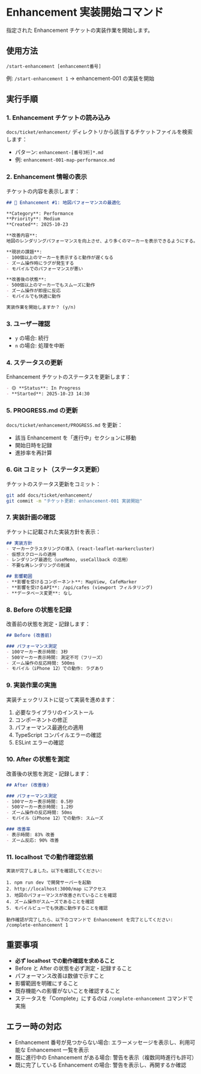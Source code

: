 # Enhancement 実装開始コマンド

指定された Enhancement チケットの実装作業を開始します。

## 使用方法
```
/start-enhancement [enhancement番号]
```

例: `/start-enhancement 1` → enhancement-001 の実装を開始

## 実行手順

### 1. Enhancement チケットの読み込み
`docs/ticket/enhancement/` ディレクトリから該当するチケットファイルを検索します：
- パターン: `enhancement-[番号3桁]*.md`
- 例: `enhancement-001-map-performance.md`

### 2. Enhancement 情報の表示
チケットの内容を表示します：
```markdown
## 🔧 Enhancement #1: 地図パフォーマンスの最適化

**Category**: Performance
**Priority**: Medium
**Created**: 2025-10-23

**改善内容**:
地図のレンダリングパフォーマンスを向上させ、より多くのマーカーを表示できるようにする。

**現状の課題**:
- 100個以上のマーカーを表示すると動作が遅くなる
- ズーム操作時にラグが発生する
- モバイルでのパフォーマンスが悪い

**改善後の状態**:
- 500個以上のマーカーでもスムーズに動作
- ズーム操作が即座に反応
- モバイルでも快適に動作

実装作業を開始しますか？ (y/n)
```

### 3. ユーザー確認
- `y` の場合: 続行
- `n` の場合: 処理を中断

### 4. ステータスの更新
Enhancement チケットのステータスを更新します：
```markdown
- 🟡 **Status**: In Progress
- **Started**: 2025-10-23 14:30
```

### 5. PROGRESS.md の更新
`docs/ticket/enhancement/PROGRESS.md` を更新：
- 該当 Enhancement を「進行中」セクションに移動
- 開始日時を記録
- 進捗率を再計算

### 6. Git コミット（ステータス更新）
チケットのステータス更新をコミット：
```bash
git add docs/ticket/enhancement/
git commit -m "チケット更新: enhancement-001 実装開始"
```

### 7. 実装計画の確認
チケットに記載された実装方針を表示：
```markdown
## 実装方針
- マーカークラスタリングの導入 (react-leaflet-markercluster)
- 仮想スクロールの適用
- レンダリング最適化（useMemo, useCallback の活用）
- 不要な再レンダリングの削減

## 影響範囲
- **影響を受けるコンポーネント**: MapView, CafeMarker
- **影響を受けるAPI**: /api/cafes (viewport フィルタリング)
- **データベース変更**: なし
```

### 8. Before の状態を記録
改善前の状態を測定・記録します：
```markdown
## Before (改善前)

### パフォーマンス測定
- 100マーカー表示時間: 3秒
- 500マーカー表示時間: 測定不可（フリーズ）
- ズーム操作の反応時間: 500ms
- モバイル（iPhone 12）での動作: ラグあり
```

### 9. 実装作業の実施
実装チェックリストに従って実装を進めます：
1. 必要なライブラリのインストール
2. コンポーネントの修正
3. パフォーマンス最適化の適用
4. TypeScript コンパイルエラーの確認
5. ESLint エラーの確認

### 10. After の状態を測定
改善後の状態を測定・記録します：
```markdown
## After (改善後)

### パフォーマンス測定
- 100マーカー表示時間: 0.5秒
- 500マーカー表示時間: 1.2秒
- ズーム操作の反応時間: 50ms
- モバイル（iPhone 12）での動作: スムーズ

### 改善率
- 表示時間: 83% 改善
- ズーム反応: 90% 改善
```

### 11. localhost での動作確認依頼
```
実装が完了しました。以下を確認してください:

1. npm run dev で開発サーバーを起動
2. http://localhost:3000/map にアクセス
3. 地図のパフォーマンスが改善されていることを確認
4. ズーム操作がスムーズであることを確認
5. モバイルビューでも快適に動作することを確認

動作確認が完了したら、以下のコマンドで Enhancement を完了としてください:
/complete-enhancement 1
```

## 重要事項
- **必ず localhost での動作確認を求めること**
- Before と After の状態を必ず測定・記録すること
- パフォーマンス改善は数値で示すこと
- 影響範囲を明確にすること
- 既存機能への影響がないことを確認すること
- ステータスを「Complete」にするのは `/complete-enhancement` コマンドで実施

## エラー時の対応
- Enhancement 番号が見つからない場合: エラーメッセージを表示し、利用可能な Enhancement 一覧を表示
- 既に進行中の Enhancement がある場合: 警告を表示（複数同時進行も許可）
- 既に完了している Enhancement の場合: 警告を表示し、再開するか確認
